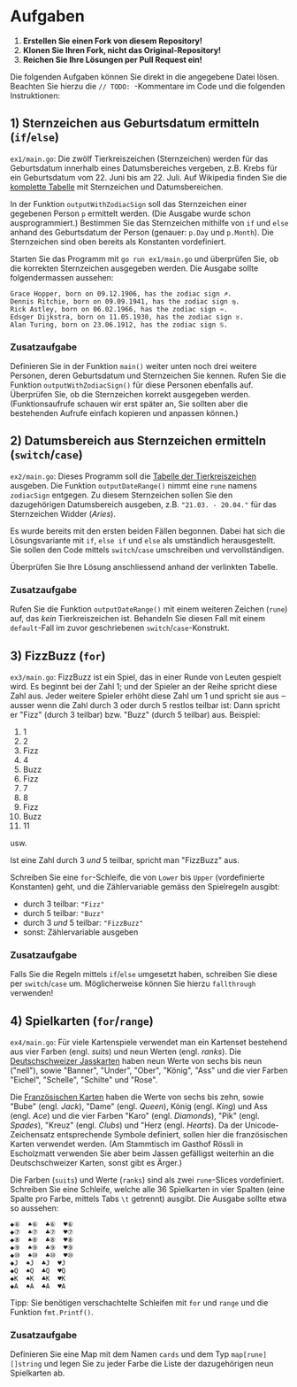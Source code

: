 # Aufgaben

1. **Erstellen Sie einen Fork von diesem Repository!**
2. **Klonen Sie Ihren Fork, nicht das Original-Repository!**
3. **Reichen Sie Ihre Lösungen per Pull Request ein!**

Die folgenden Aufgaben können Sie direkt in die angegebene Datei lösen. Beachten
Sie hierzu die `// TODO: `-Kommentare im Code und die folgenden Instruktionen:

## 1) Sternzeichen aus Geburtsdatum ermitteln (`if`/`else`)

`ex1/main.go`: Die zwölf Tierkreiszeichen (Sternzeichen) werden für das
Geburtsdatum innerhalb eines Datumsbereiches vergeben, z.B. Krebs für ein
Geburtsdatum vom 22. Juni bis am 22. Juli. Auf Wikipedia finden Sie die
[komplette Tabelle](https://de.wikipedia.org/wiki/Tierkreiszeichen#Die_zw%C3%B6lf_Tierkreiszeichen_des_Zodiaks)
mit Sternzeichen und Datumsbereichen.

In der Funktion `outputWithZodiacSign` soll das Sternzeichen einer gegebenen
Person `p` ermittelt werden. (Die Ausgabe wurde schon ausprogrammiert.)
Bestimmen Sie das Sternzeichen mithilfe von `if` und `else` anhand des
Geburtsdatum der Person (genauer: `p.Day` und `p.Month`). Die Sternzeichen sind
oben bereits als Konstanten vordefiniert.

Starten Sie das Programm mit `go run ex1/main.go` und überprüfen Sie, ob die
korrekten Sternzeichen ausgegeben werden. Die Ausgabe sollte folgendermassen
aussehen:

```
Grace Hopper, born on 09.12.1906, has the zodiac sign ♐.
Dennis Ritchie, born on 09.09.1941, has the zodiac sign ♍.
Rick Astley, born on 06.02.1966, has the zodiac sign ♒.
Edsger Dijkstra, born on 11.05.1930, has the zodiac sign ♉.
Alan Turing, born on 23.06.1912, has the zodiac sign ♋.
```

### Zusatzaufgabe

Definieren Sie in der Funktion `main()` weiter unten noch drei weitere Personen,
deren Geburtsdatum und Sternzeichen Sie kennen. Rufen Sie die Funktion
`outputWithZodiacSign()` für diese Personen ebenfalls auf. Überprüfen Sie, ob
die Sternzeichen korrekt ausgegeben werden. (Funktionsaufrufe schauen wir erst
später an, Sie sollten aber die bestehenden Aufrufe einfach kopieren und
anpassen können.)

## 2) Datumsbereich aus Sternzeichen ermitteln (`switch`/`case`)

`ex2/main.go`: Dieses Programm soll die [Tabelle der
Tierkreiszeichen](https://de.wikipedia.org/wiki/Tierkreiszeichen#Die_zw%C3%B6lf_Tierkreiszeichen_des_Zodiaks)
ausgeben. Die Funktion `outputDateRange()` nimmt eine `rune` namens `zodiacSign`
entgegen. Zu diesem Sternzeichen sollen Sie den dazugehörigen Datumsbereich
ausgeben, z.B. `"21.03. - 20.04."` für das Sternzeichen Widder (_Aries_).

Es wurde bereits mit den ersten beiden Fällen begonnen. Dabei hat sich die
Lösungsvariante mit `if`, `else if` und `else` als umständlich herausgestellt.
Sie sollen den Code mittels `switch`/`case` umschreiben und vervollständigen.

Überprüfen Sie Ihre Lösung anschliessend anhand der verlinkten Tabelle.

### Zusatzaufgabe

Rufen Sie die Funktion `outputDateRange()` mit einem weiteren Zeichen (`rune`)
auf, das _kein_ Tierkreiszeichen ist. Behandeln Sie diesen Fall mit einem
`default`-Fall im zuvor geschriebenen `switch`/`case`-Konstrukt.

## 3) FizzBuzz (`for`)

`ex3/main.go`: FizzBuzz ist ein Spiel, das in einer Runde von Leuten gespielt
wird. Es beginnt bei der Zahl 1; und der Spieler an der Reihe spricht diese Zahl
aus. Jeder weitere Spieler erhöht diese Zahl um 1 und spricht sie aus ‒ ausser
wenn die Zahl durch 3 oder durch 5 restlos teilbar ist: Dann spricht er "Fizz"
(durch 3 teilbar) bzw. "Buzz" (durch 5 teilbar) aus. Beispiel:

1. 1
2. 2
3. Fizz
4. 4
5. Buzz
6. Fizz
7. 7
8. 8
9. Fizz
10. Buzz
11. 11

usw.

Ist eine Zahl durch 3 _und_ 5 teilbar, spricht man "FizzBuzz" aus.

Schreiben Sie eine `for`-Schleife, die von `Lower` bis `Upper` (vordefinierte
Konstanten) geht, und die Zählervariable gemäss den Spielregeln ausgibt:

- durch 3 teilbar: `"Fizz"`
- durch 5 teilbar: `"Buzz"`
- durch 3 _und_ 5 teilbar: `"FizzBuzz"`
- sonst: Zählervariable ausgeben

### Zusatzaufgabe

Falls Sie die Regeln mittels `if`/`else` umgesetzt haben, schreiben Sie diese
per `switch`/`case` um. Möglicherweise können Sie hierzu `fallthrough`
verwenden!

## 4) Spielkarten (`for`/`range`)

`ex4/main.go`: Für viele Kartenspiele verwendet man ein Kartenset bestehend aus
vier Farben (engl. _suits_) und neun Werten (engl. _ranks_). Die
[Deutschschweizer Jasskarten](https://jassverzeichnis.ch/deutsche-jasskarten/)
haben neun Werte von sechs bis neun ("nell"), sowie "Banner", "Under", "Ober",
"König", "Ass" und die vier Farben "Eichel", "Schelle", "Schilte" und "Rose".

Die [Französischen Karten](https://jassverzeichnis.ch/das-sind-die-franzoesischen-jasskarten/)
haben die Werte von sechs bis zehn, sowie "Bube" (engl.  _Jack_), "Dame" (engl.
_Queen_), König (engl. _King_) und Ass (engl. _Ace_) und die vier Farben "Karo"
(engl. _Diamonds_), "Pik" (engl. _Spades_), "Kreuz" (engl. _Clubs_) und "Herz
(engl. _Hearts_). Da der Unicode-Zeichensatz entsprechende Symbole definiert,
sollen hier die französischen Karten verwendet werden. (Am Stammtisch im Gasthof
Rössli in Escholzmatt verwenden Sie aber beim Jassen gefälligst weiterhin an die
Deutschschweizer Karten, sonst gibt es Ärger.)

Die Farben (`suits`) und Werte (`ranks`) sind als zwei `rune`-Slices
vordefiniert. Schreiben Sie eine Schleife, welche alle 36 Spielkarten in vier
Spalten (eine Spalte pro Farbe, mittels Tabs `\t` getrennt) ausgibt. Die Ausgabe
sollte etwa so aussehen:

```
◆⑥	♠⑥	♣⑥	♥⑥	
◆⑦	♠⑦	♣⑦	♥⑦	
◆⑧	♠⑧	♣⑧	♥⑧	
◆⑨	♠⑨	♣⑨	♥⑨	
◆⑩	♠⑩	♣⑩	♥⑩	
◆J	♠J	♣J	♥J	
◆Q	♠Q	♣Q	♥Q	
◆K	♠K	♣K	♥K	
◆A	♠A	♣A	♥A	
```

Tipp: Sie benötigen verschachtelte Schleifen mit `for` und `range` und die
Funktion `fmt.Printf()`.

### Zusatzaufgabe

Definieren Sie eine Map mit dem Namen `cards` und dem Typ `map[rune][]string`
und legen Sie zu jeder Farbe die Liste der dazugehörigen neun Spielkarten ab.

